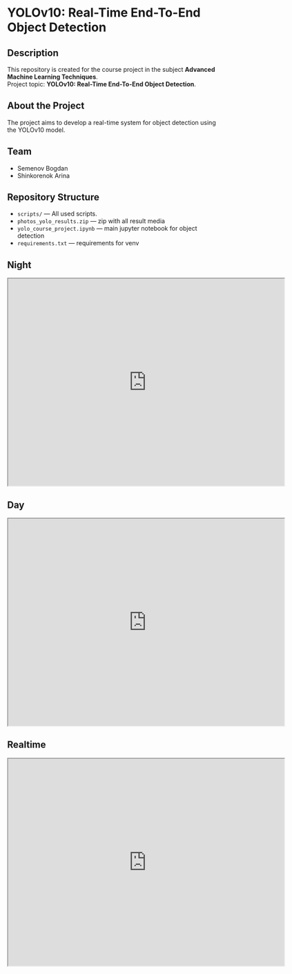 # YOLOv10: Real-Time End-To-End Object Detection

## Description
This repository is created for the course project in the subject **Advanced Machine Learning Techniques**.  
Project topic: **YOLOv10: Real-Time End-To-End Object Detection**.

## About the Project
The project aims to develop a real-time system for object detection using the YOLOv10 model.

## Team
- Semenov Bogdan  
- Shinkorenok Arina 

## Repository Structure
- `scripts/` — All used scripts.  
- `photos_yolo_results.zip` — zip with all result media  
- `yolo_course_project.ipynb` — main jupyter notebook for object detection  
- `requirements.txt` — requirements for venv


## Night
<iframe src="https://drive.google.com/file/d/1Y048tskgDRafLYRkV9OmUGBBeM8kP84k/preview" width="640" height="480" allow="autoplay"></iframe>

## Day
<iframe src="https://drive.google.com/file/d/17GFMvPfiUc8VipnnZREPeQw9nRE5voa1/preview" width="640" height="480" allow="autoplay"></iframe>

## Realtime
<iframe src="https://drive.google.com/file/d/1DbEMDaGPB5Dl8iqldlD7TtFlF9NIdQpV/preview" width="640" height="480" allow="autoplay"></iframe>
